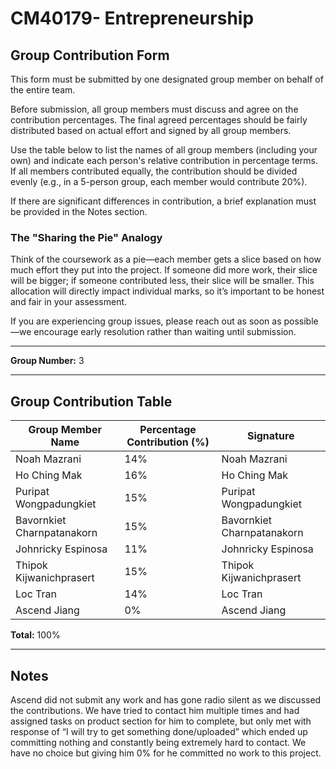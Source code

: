 # CM40179- Entrepreneurship

## Group Contribution Form

This form must be submitted by one designated group member on behalf of the entire team.

Before submission, all group members must discuss and agree on the contribution percentages. The final agreed percentages should be fairly distributed based on actual effort and signed by all group members.

Use the table below to list the names of all group members (including your own) and indicate each person's relative contribution in percentage terms. If all members contributed equally, the contribution should be divided evenly (e.g., in a 5-person group, each member would contribute 20%).

If there are significant differences in contribution, a brief explanation must be provided in the Notes section.

### The "Sharing the Pie" Analogy

Think of the coursework as a pie—each member gets a slice based on how much effort they put into the project. If someone did more work, their slice will be bigger; if someone contributed less, their slice will be smaller. This allocation will directly impact individual marks, so it’s important to be honest and fair in your assessment.

If you are experiencing group issues, please reach out as soon as possible—we encourage early resolution rather than waiting until submission.

---

**Group Number:** 3

---

## Group Contribution Table

| Group Member Name           | Percentage Contribution (%) | Signature         |
|-----------------------------|-----------------------------|-------------------|
| Noah Mazrani                | 14%                         | Noah Mazrani      |
| Ho Ching Mak                | 16%                         |            Ho Ching Mak        |
| Puripat Wongpadungkiet      | 15%                         |     Puripat Wongpadungkiet                |
| Bavornkiet Charnpatanakorn  | 15%                         |     Bavornkiet Charnpatanakorn              |
| Johnricky Espinosa          | 11%                         |           Johnricky Espinosa              |
| Thipok Kijwanichprasert     | 15%                         |      Thipok Kijwanichprasert          |
| Loc Tran                    | 14%                         |       Loc Tran            |
| Ascend Jiang                | 0%                          |               Ascend Jiang    |

**Total:** 100%

---

## Notes

Ascend did not submit any work and has gone radio silent as we discussed the contributions. We have tried to contact him multiple times and had assigned tasks on product section for him to complete, but only met with response of “I will try to get something done/uploaded” which ended up committing nothing and constantly being extremely hard to contact. We have no choice but giving him 0% for he committed no work to this project.
